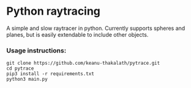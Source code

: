 # Python raytracing
A simple and slow raytracer in python. Currently supports spheres and planes, but is easily extendable to include other objects.
### Usage instructions:
```
git clone https://github.com/keanu-thakalath/pytrace.git
cd pytrace
pip3 install -r requirements.txt
python3 main.py
```